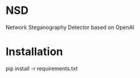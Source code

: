 # NSD
Network Steganography Detector based on OpenAI

# Installation
pip install -r requirements.txt

